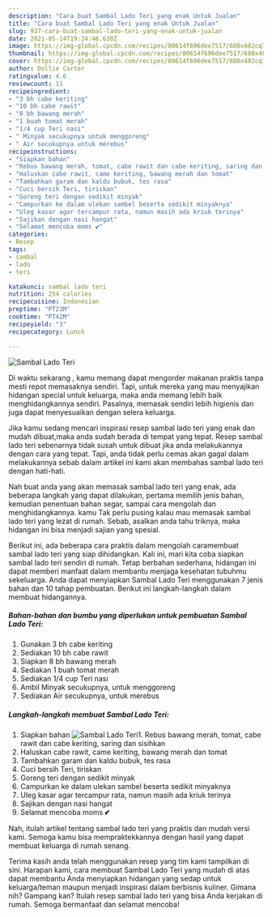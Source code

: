```yaml
---
description: "Cara buat Sambal Lado Teri yang enak Untuk Jualan"
title: "Cara buat Sambal Lado Teri yang enak Untuk Jualan"
slug: 937-cara-buat-sambal-lado-teri-yang-enak-untuk-jualan
date: 2021-05-14T19:24:46.630Z
image: https://img-global.cpcdn.com/recipes/80614f696dee7517/680x482cq70/sambal-lado-teri-foto-resep-utama.jpg
thumbnail: https://img-global.cpcdn.com/recipes/80614f696dee7517/680x482cq70/sambal-lado-teri-foto-resep-utama.jpg
cover: https://img-global.cpcdn.com/recipes/80614f696dee7517/680x482cq70/sambal-lado-teri-foto-resep-utama.jpg
author: Dollie Carter
ratingvalue: 4.6
reviewcount: 11
recipeingredient:
- "3 bh cabe keriting"
- "10 bh cabe rawit"
- "8 bh bawang merah"
- "1 buah tomat merah"
- "1/4 cup Teri nasi"
- " Minyak secukupnya untuk menggoreng"
- " Air secukupnya untuk merebus"
recipeinstructions:
- "Siapkan bahan"
- "Rebus bawang merah, tomat, cabe rawit dan cabe keriting, saring dan sisihkan"
- "Haluskan cabe rawit, came keriting, bawang merah dan tomat"
- "Tambahkan garam dan kaldu bubuk, tes rasa"
- "Cuci bersih Teri, tiriskan"
- "Goreng teri dengan sedikit minyak"
- "Campurkan ke dalam ulekan sambel beserta sedikit minyaknya"
- "Uleg kasar agar tercampur rata, namun masih ada kriuk terinya"
- "Sajikan dengan nasi hangat"
- "Selamat mencoba moms 💕"
categories:
- Resep
tags:
- sambal
- lado
- teri

katakunci: sambal lado teri 
nutrition: 254 calories
recipecuisine: Indonesian
preptime: "PT23M"
cooktime: "PT42M"
recipeyield: "3"
recipecategory: Lunch

---
```



![Sambal Lado Teri](https://img-global.cpcdn.com/recipes/80614f696dee7517/680x482cq70/sambal-lado-teri-foto-resep-utama.jpg)

Di waktu  sekarang , kamu memang dapat mengorder makanan praktis tanpa mesti repot memasaknya sendiri. Tapi, untuk mereka yang mau menyajikan hidangan special untuk keluarga, maka anda memang lebih baik menghidangkannya sendiri. Pasalnya, memasak sendiri lebih higienis dan juga dapat menyesuaikan dengan selera keluarga.

Jika kamu sedang mencari inspirasi resep sambal lado teri yang enak dan mudah dibuat,maka anda sudah berada di tempat yang tepat. Resep sambal lado teri  sebenarnya tidak susah untuk dibuat jika anda melakukannya dengan cara yang tepat. Tapi, anda tidak perlu cemas akan gagal dalam melakukannya 
sebab dalam artikel ini kami akan membahas sambal lado teri dengan hati-hati.  



Nah buat anda yang akan memasak sambal lado teri yang enak, ada beberapa langkah yang dapat dilakukan, pertama memilih jenis bahan, kemudian penentuan bahan segar, sampai cara mengolah dan menghidangkannya. kamu Tak perlu pusing kalau mau memasak sambal lado teri yang lezat di rumah. Sebab, asalkan anda  tahu triknya, maka hidangan ini bisa menjadi sajian yang spesial.

Berikut ini, ada beberapa cara praktis  dalam mengolah caramembuat sambal lado teri yang siap dihidangkan. Kali ini, mari kita coba siapkan sambal lado teri sendiri di rumah. Tetap berbahan sederhana, hidangan ini dapat memberi manfaat dalam membantu menjaga kesehatan tubuhmu sekeluarga. Anda dapat menyiapkan Sambal Lado Teri menggunakan 7 jenis bahan dan 10 tahap pembuatan. Berikut ini langkah-langkah dalam membuat hidangannya.

<!--inarticleads1-->

##### Bahan-bahan dan bumbu yang diperlukan untuk pembuatan Sambal Lado Teri:

1. Gunakan 3 bh cabe keriting
1. Sediakan 10 bh cabe rawit
1. Siapkan 8 bh bawang merah
1. Sediakan 1 buah tomat merah
1. Sediakan 1/4 cup Teri nasi
1. Ambil  Minyak secukupnya, untuk menggoreng
1. Sediakan  Air secukupnya, untuk merebus




<!--inarticleads2-->

##### Langkah-langkah membuat Sambal Lado Teri:

1. Siapkan bahan
<img src="https://img-global.cpcdn.com/steps/7beb48810333c283/160x128cq70/sambal-lado-teri-langkah-memasak-1-foto.jpg" alt="Sambal Lado Teri">1. Rebus bawang merah, tomat, cabe rawit dan cabe keriting, saring dan sisihkan
1. Haluskan cabe rawit, came keriting, bawang merah dan tomat
1. Tambahkan garam dan kaldu bubuk, tes rasa
1. Cuci bersih Teri, tiriskan
1. Goreng teri dengan sedikit minyak
1. Campurkan ke dalam ulekan sambel beserta sedikit minyaknya
1. Uleg kasar agar tercampur rata, namun masih ada kriuk terinya
1. Sajikan dengan nasi hangat
1. Selamat mencoba moms 💕




Nah, itulah artikel tentang  sambal lado teri  yang praktis dan mudah versi kami. Semoga kamu bisa mempraktekkannya dengan hasil yang dapat membuat keluarga di rumah senang. 

Terima kasih anda telah menggunakan resep yang tim kami tampilkan di sini. Harapan kami, cara membuat  Sambal Lado Teri yang mudah di atas dapat membantu Anda menyiapkan hidangan yang sedap untuk keluarga/teman maupun menjadi inspirasi dalam berbisnis kuliner. Gimana nih? Gampang kan? Itulah resep sambal lado teri yang bisa Anda kerjakan di rumah. Semoga bermanfaat dan selamat mencoba!


